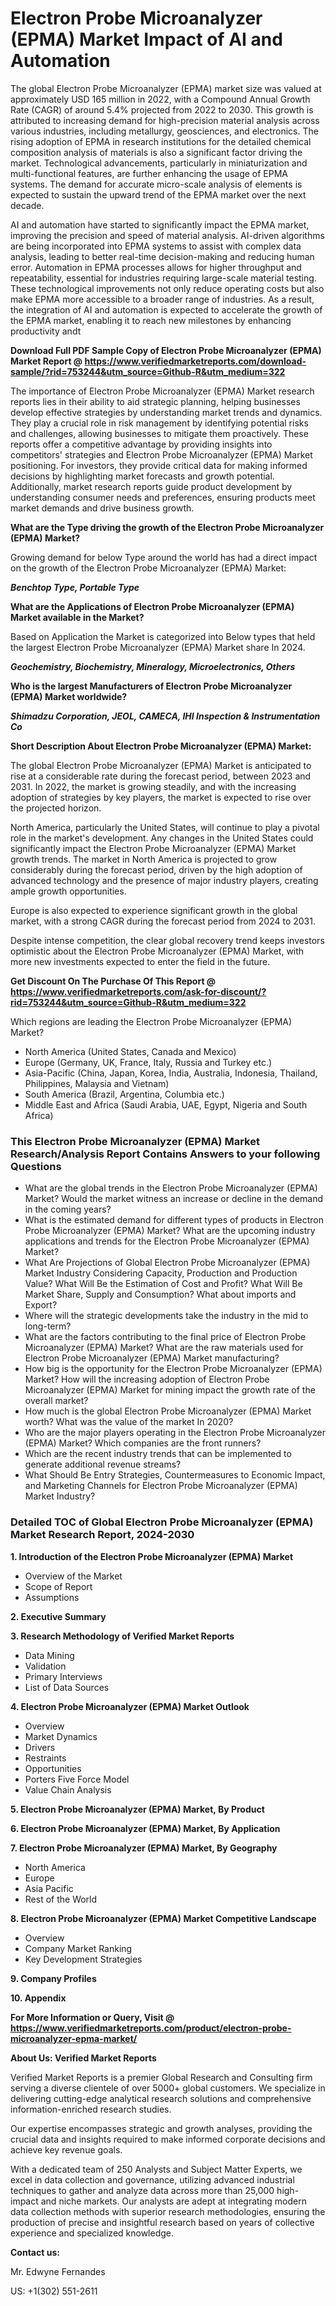 <meta name="title" content="Global Electron Probe Microanalyzer (EPMA) Market Impact of AI and Automation"><meta name="description" content="The global Electron Probe Microanalyzer (EPMA) market size was valued at approximately USD 165 million in 2022, with a Compound Annual Growth Rate (CAGR) of around 5.4"><meta name="title" content="Electron Probe Microanalyzer (EPMA) Market Size, Share, Scope, Trends, Growth, Opportunities, Analysis, Forecast"><h1>Electron Probe Microanalyzer (EPMA) Market Impact of AI and Automation</h1><p>The global Electron Probe Microanalyzer (EPMA) market size was valued at approximately USD 165 million in 2022, with a Compound Annual Growth Rate (CAGR) of around 5.4% projected from 2022 to 2030. This growth is attributed to increasing demand for high-precision material analysis across various industries, including metallurgy, geosciences, and electronics. The rising adoption of EPMA in research institutions for the detailed chemical composition analysis of materials is also a significant factor driving the market. Technological advancements, particularly in miniaturization and multi-functional features, are further enhancing the usage of EPMA systems. The demand for accurate micro-scale analysis of elements is expected to sustain the upward trend of the EPMA market over the next decade.</p><p>AI and automation have started to significantly impact the EPMA market, improving the precision and speed of material analysis. AI-driven algorithms are being incorporated into EPMA systems to assist with complex data analysis, leading to better real-time decision-making and reducing human error. Automation in EPMA processes allows for higher throughput and repeatability, essential for industries requiring large-scale material testing. These technological improvements not only reduce operating costs but also make EPMA more accessible to a broader range of industries. As a result, the integration of AI and automation is expected to accelerate the growth of the EPMA market, enabling it to reach new milestones by enhancing productivity andt</p><p id="" class=""><strong>Download Full PDF Sample Copy of Electron Probe Microanalyzer (EPMA) Market Report @ <a href="https://www.verifiedmarketreports.com/download-sample/?rid=753244&utm_source=Github-R&utm_medium=322" target="_blank">https://www.verifiedmarketreports.com/download-sample/?rid=753244&utm_source=Github-R&utm_medium=322</a></strong></p><p>The importance of&nbsp;Electron Probe Microanalyzer (EPMA) Market research reports lies in their ability to aid strategic planning, helping businesses develop effective strategies by understanding market trends and dynamics. They play a crucial role in risk management by identifying potential risks and challenges, allowing businesses to mitigate them proactively. These reports offer a competitive advantage by providing insights into competitors' strategies and Electron Probe Microanalyzer (EPMA) Market positioning. For investors, they provide critical data for making informed decisions by highlighting market forecasts and growth potential. Additionally, market research reports guide product development by understanding consumer needs and preferences, ensuring products meet market demands and drive business growth.</p><p><strong>What are the&nbsp;Type driving the growth of the Electron Probe Microanalyzer (EPMA) Market?</strong></p><p id="" class="">Growing demand for below Type around the world has had a direct impact on the growth of the Electron Probe Microanalyzer (EPMA) Market:</p><em><strong>Benchtop Type, Portable Type</strong></em></p><strong>What are the&nbsp;Applications&nbsp;of Electron Probe Microanalyzer (EPMA) Market available in the Market?</strong></p><p id="" class="">Based on Application the Market is categorized into Below types that held the largest Electron Probe Microanalyzer (EPMA) Market share In 2024.</p><em><strong>Geochemistry, Biochemistry, Mineralogy, Microelectronics, Others</strong></em></p><strong>Who is the largest Manufacturers of Electron Probe Microanalyzer (EPMA) Market worldwide?</strong></p><p><em><strong>Shimadzu Corporation, JEOL, CAMECA, IHI Inspection & Instrumentation Co</strong></em></p><p id="" class=""><strong>Short Description About Electron Probe Microanalyzer (EPMA) Market:</strong></p><p>The global Electron Probe Microanalyzer (EPMA) Market is anticipated to rise at a considerable rate during the forecast period, between 2023 and 2031. In 2022, the market is growing steadily, and with the increasing adoption of strategies by key players, the market is expected to rise over the projected horizon.</p><p>North America, particularly the United States, will continue to play a pivotal role in the market's development. Any changes in the United States could significantly impact the Electron Probe Microanalyzer (EPMA) Market growth trends. The market in North America is projected to grow considerably during the forecast period, driven by the high adoption of advanced technology and the presence of major industry players, creating ample growth opportunities.</p><p>Europe is also expected to experience significant growth in the global market, with a strong CAGR during the forecast period from 2024 to 2031.</p><p>Despite intense competition, the clear global recovery trend keeps investors optimistic about the Electron Probe Microanalyzer (EPMA) Market, with more new investments expected to enter the field in the future.</p><p id="" class=""><strong>Get Discount On The Purchase Of This Report @ <a href="https://www.verifiedmarketreports.com/ask-for-discount/?rid=753244&utm_source=Github-R&utm_medium=322" target="_blank">https://www.verifiedmarketreports.com/ask-for-discount/?rid=753244&utm_source=Github-R&utm_medium=322</a></strong></p>Which regions are leading the Electron Probe Microanalyzer (EPMA) Market?</p><ul><li>North America (United States, Canada and Mexico)</li><li>Europe (Germany, UK, France, Italy, Russia and Turkey etc.)</li><li>Asia-Pacific (China, Japan, Korea, India, Australia, Indonesia, Thailand, Philippines, Malaysia and Vietnam)</li><li>South America (Brazil, Argentina, Columbia etc.)</li><li>Middle East and Africa (Saudi Arabia, UAE, Egypt, Nigeria and South Africa)</li></ul><h3 id="" class="">This Electron Probe Microanalyzer (EPMA) Market Research/Analysis Report Contains Answers to your following Questions</h3><ul><li>What are the global trends in the Electron Probe Microanalyzer (EPMA) Market? Would the market witness an increase or decline in the demand in the coming years?</li><li>What is the estimated demand for different types of products in Electron Probe Microanalyzer (EPMA) Market? What are the upcoming industry applications and trends for the Electron Probe Microanalyzer (EPMA) Market?</li><li>What Are Projections of Global Electron Probe Microanalyzer (EPMA) Market Industry Considering Capacity, Production and Production Value? What Will Be the Estimation of Cost and Profit? What Will Be Market Share, Supply and Consumption? What about imports and Export?</li><li>Where will the strategic developments take the industry in the mid to long-term?</li><li>What are the factors contributing to the final price of Electron Probe Microanalyzer (EPMA) Market? What are the raw materials used for Electron Probe Microanalyzer (EPMA) Market manufacturing?</li><li>How big is the opportunity for the Electron Probe Microanalyzer (EPMA) Market? How will the increasing adoption of Electron Probe Microanalyzer (EPMA) Market for mining impact the growth rate of the overall market?</li><li>How much is the global Electron Probe Microanalyzer (EPMA) Market worth? What was the value of the market In 2020?</li><li>Who are the major players operating in the Electron Probe Microanalyzer (EPMA) Market? Which companies are the front runners?</li><li>Which are the recent industry trends that can be implemented to generate additional revenue streams?</li><li>What Should Be Entry Strategies, Countermeasures to Economic Impact, and Marketing Channels for Electron Probe Microanalyzer (EPMA) Market Industry?</li></ul><h3 id="" class="">Detailed TOC of Global Electron Probe Microanalyzer (EPMA) Market Research Report, 2024-2030</h3><p id="" class=""><strong>1. Introduction of the Electron Probe Microanalyzer (EPMA) Market</strong></p><ul><li>Overview of the Market</li><li>Scope of Report</li><li>Assumptions</li></ul><p id="" class=""><strong>2. Executive Summary</strong></p><p id="" class=""><strong>3. Research Methodology of Verified Market Reports</strong></p><ul><li>Data Mining</li><li>Validation</li><li>Primary Interviews</li><li>List of Data Sources</li></ul><p id="" class=""><strong>4. Electron Probe Microanalyzer (EPMA) Market Outlook</strong></p><ul><li>Overview</li><li>Market Dynamics</li><li>Drivers</li><li>Restraints</li><li>Opportunities</li><li>Porters Five Force Model</li><li>Value Chain Analysis</li></ul><p id="" class=""><strong>5. Electron Probe Microanalyzer (EPMA) Market, By Product</strong></p><p id="" class=""><strong>6. Electron Probe Microanalyzer (EPMA) Market, By Application</strong></p><p id="" class=""><strong>7. Electron Probe Microanalyzer (EPMA) Market, By Geography</strong></p><ul><li>North America</li><li>Europe</li><li>Asia Pacific</li><li>Rest of the World</li></ul><p id="" class=""><strong>8. Electron Probe Microanalyzer (EPMA) Market Competitive Landscape</strong></p><ul><li>Overview</li><li>Company Market Ranking</li><li>Key Development Strategies</li></ul><p id="" class=""><strong>9. Company Profiles</strong></p><p id="" class=""><strong>10. Appendix</strong></p><p id="" class=""><strong>For More Information or Query, Visit @ <a href="https://www.verifiedmarketreports.com/product/electron-probe-microanalyzer-epma-market/" target="_blank">https://www.verifiedmarketreports.com/product/electron-probe-microanalyzer-epma-market/</a></strong></p><p id="" class=""><strong>About Us: Verified Market Reports</strong></p><p id="" class="">Verified Market Reports is a premier Global Research and Consulting firm serving a diverse clientele of over 5000+ global customers. We specialize in delivering cutting-edge analytical research solutions and comprehensive information-enriched research studies.</p><p id="" class="">Our expertise encompasses strategic and growth analyses, providing the crucial data and insights required to make informed corporate decisions and achieve key revenue goals.</p><p id="" class="">With a dedicated team of 250 Analysts and Subject Matter Experts, we excel in data collection and governance, utilizing advanced industrial techniques to gather and analyze data across more than 25,000 high-impact and niche markets. Our analysts are adept at integrating modern data collection methods with superior research methodologies, ensuring the production of precise and insightful research based on years of collective experience and specialized knowledge.</p><p id="" class=""><strong>Contact us:</strong></p><p id="" class="">Mr. Edwyne Fernandes</p><p id="" class="">US: +1(302) 551-2611</p>